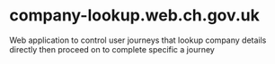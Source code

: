 # company-lookup.web.ch.gov.uk
Web application to control user journeys that lookup company details directly then proceed on to complete specific a journey
